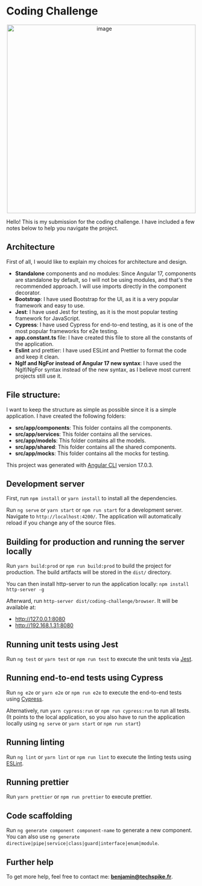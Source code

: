 # Coding Challenge

<p align="center">
  <img width="500" alt="image" src="https://github.com/benjaminbarbe10/angular17-sign-up-form/assets/23261573/2661f663-3294-4931-8ea9-e96cceb07f1e">
</p>

Hello! This is my submission for the coding challenge. I have included a few notes below to help you navigate the project.

## Architecture

First of all, I would like to explain my choices for architecture and design.

- **Standalone** components and no modules: Since Angular 17, components are standalone by default, so I will not be using modules, and that's the recommended approach. I will use imports directly in the component decorator.
- **Bootstrap**: I have used Bootstrap for the UI, as it is a very popular framework and easy to use.
- **Jest**: I have used Jest for testing, as it is the most popular testing framework for JavaScript.
- **Cypress**: I have used Cypress for end-to-end testing, as it is one of the most popular frameworks for e2e testing.
- **app.constant.ts** file: I have created this file to store all the constants of the application.
- **Eslint** and prettier: I have used ESLint and Prettier to format the code and keep it clean.
- **NgIf and NgFor instead of Angular 17 new syntax**: I have used the NgIf/NgFor syntax instead of the new syntax, as I believe most current projects still use it.

## File structure:

I want to keep the structure as simple as possible since it is a simple application. I have created the following folders:

- **src/app/components**: This folder contains all the components.
- **src/app/services**: This folder contains all the services.
- **src/app/models**: This folder contains all the models.
- **src/app/shared**: This folder contains all the shared components.
- **src/app/mocks**: This folder contains all the mocks for testing.

This project was generated with [Angular CLI](https://github.com/angular/angular-cli) version 17.0.3.

## Development server

First, run `npm install` or `yarn install` to install all the dependencies.

Run `ng serve` or `yarn start` or `npm run start` for a development server. Navigate to `http://localhost:4200/`. The application will automatically reload if you change any of the source files.

## Building for production and running the server locally

Run `yarn build:prod` or `npm run build:prod` to build the project for production. The build artifacts will be stored in the `dist/` directory.

You can then install http-server to run the application locally: `npm install http-server -g`

Afterward, run `http-server dist/coding-challenge/browser`. It will be available at:

- http://127.0.0.1:8080
- http://192.168.1.31:8080

## Running unit tests using Jest

Run `ng test` or `yarn test` or `npm run test` to execute the unit tests via [Jest](https://jestjs.io/).

## Running end-to-end tests using Cypress

Run `ng e2e` or `yarn e2e` or `npm run e2e` to execute the end-to-end tests using [Cypress](https://www.cypress.io/).

Alternatively, run `yarn cypress:run` or `npm run cypress:run` to run all tests. (It points to the local application, so you also have to run the application locally using `ng serve` or `yarn start` or `npm run start`)

## Running linting

Run `ng lint` or `yarn lint` or `npm run lint` to execute the linting tests using [ESLint](https://eslint.org/).

## Running prettier

Run `yarn prettier` or `npm run prettier` to execute prettier.

## Code scaffolding

Run `ng generate component component-name` to generate a new component. You can also use `ng generate directive|pipe|service|class|guard|interface|enum|module`.

## Further help

To get more help, feel free to contact me: **benjamin@techspike.fr**.
